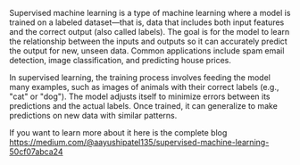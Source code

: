 Supervised machine learning is a type of machine learning where a model is trained on a labeled dataset—that is, data that includes both input features and the correct output (also called labels). The goal is for the model to learn the relationship between the inputs and outputs so it can accurately predict the output for new, unseen data. Common applications include spam email detection, image classification, and predicting house prices.

In supervised learning, the training process involves feeding the model many examples, such as images of animals with their correct labels (e.g., "cat" or "dog"). The model adjusts itself to minimize errors between its predictions and the actual labels. Once trained, it can generalize to make predictions on new data with similar patterns.

If you want to learn more about it here is the complete blog
https://medium.com/@aayushipatel135/supervised-machine-learning-50cf07abca24

